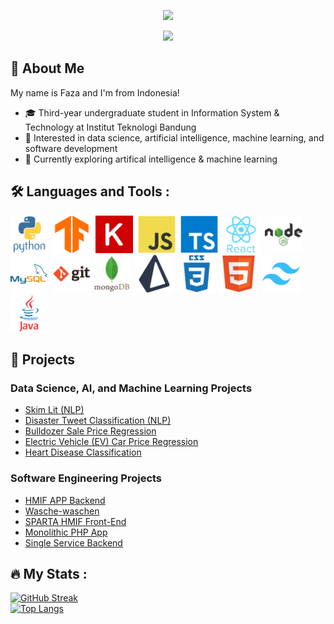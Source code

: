 <p align="center">
  <img src="https://capsule-render.vercel.app/api?type=waving&text=Hi%20there&color=gradient&fontColor=ffffff&animation=fadeIn&height=80"/>
</p>
<div id="header" align="center">
  <img src="https://i.giphy.com/media/v1.Y2lkPTc5MGI3NjExN2FpbXowczkxaXpqMmQ0amF3dWowcDZsZnF6M2JqcGo1aTIza3BiMSZlcD12MV9pbnRlcm5hbF9naWZfYnlfaWQmY3Q9cw/jdPMeyv9rn0hZHh8n9/giphy.gif" width="140"/>
</div>

## 🚀 About Me
My name is Faza and I'm from Indonesia!

- 🎓 Third-year undergraduate student in Information System & Technology at Institut Teknologi Bandung
- 🔭 Interested in data science, artificial intelligence, machine learning, and software development
- :seedling: Currently exploring artifical intelligence & machine learning

## :hammer_and_wrench: Languages and Tools :
<div>
  <img src="https://github.com/devicons/devicon/blob/master/icons/python/python-original-wordmark.svg" title="Python" alt="Python" width="60" height="60"/>&nbsp;
  <img src="https://github.com/devicons/devicon/blob/master/icons/tensorflow/tensorflow-original.svg" title="TensorFlow" alt="TensorFlow" width="60" height="60"/>&nbsp;
  <img src="https://github.com/devicons/devicon/blob/master/icons/keras/keras-original.svg" title="Keras" alt="Keras" width="60" height="60"/>&nbsp;
  <img src="https://github.com/devicons/devicon/blob/master/icons/javascript/javascript-original.svg" title="JavaScript" alt="JavaScript" width="60" height="60"/>&nbsp;
  <img src="https://github.com/devicons/devicon/blob/master/icons/typescript/typescript-original.svg" title="TypeScript" alt="TypeScript" width="60" height="60"/>&nbsp;
  <img src="https://github.com/devicons/devicon/blob/master/icons/react/react-original-wordmark.svg" title="React" alt="React" width="60" height="60"/>&nbsp;
  <img src="https://github.com/devicons/devicon/blob/master/icons/nodejs/nodejs-original-wordmark.svg" title="NodeJS" alt="NodeJS" width="60" height="60"/>&nbsp;
  <img src="https://github.com/devicons/devicon/blob/master/icons/mysql/mysql-original-wordmark.svg" title="MySQL"  alt="MySQL" width="60" height="60"/>&nbsp;
  <img src="https://github.com/devicons/devicon/blob/master/icons/git/git-original-wordmark.svg" title="Git" **alt="Git" width="60" height="60"/>
  <img src="https://github.com/devicons/devicon/blob/master/icons/mongodb/mongodb-original-wordmark.svg" title="MongoDB" alt="MongoDB" width="60" height="60"/>&nbsp;
  <img src="https://github.com/devicons/devicon/blob/master/icons/prisma/prisma-original.svg" title="Prisma" alt="Prisma" width="60" height="60"/>&nbsp;
  <img src="https://github.com/devicons/devicon/blob/master/icons/css3/css3-plain-wordmark.svg"  title="CSS3" alt="CSS" width="60" height="60"/>&nbsp;
  <img src="https://github.com/devicons/devicon/blob/master/icons/html5/html5-original.svg" title="HTML5" alt="HTML" width="60" height="60"/>&nbsp;
  <img src="https://github.com/devicons/devicon/blob/master/icons/tailwindcss/tailwindcss-original.svg" title="Tailwind" alt="Tailwind" width="60" height="60"/>&nbsp;
  <img src="https://github.com/devicons/devicon/blob/master/icons/java/java-original-wordmark.svg" title="Java" alt="Java" width="60" height="60"/>&nbsp;
</div>

## :construction: Projects
### Data Science, AI, and Machine Learning Projects
- [Skim Lit (NLP)](https://github.com/rasyadanfz/skim-lit)
- [Disaster Tweet Classification (NLP)](https://github.com/rasyadanfz/disaster-tweet-classification)
- [Bulldozer Sale Price Regression](https://github.com/rasyadanfz/bulldozer-sale-price-regression)
- [Electric Vehicle (EV) Car Price Regression](https://github.com/rasyadanfz/ev-car-prices-regression)
- [Heart Disease Classification](https://github.com/rasyadanfz/heart-disease-classification)
  
### Software Engineering Projects
- [HMIF APP Backend](https://github.com/hmif-itb/hmif-app-be)
- [Wasche-waschen](https://github.com/rasyadanfz/Wasche-waschen)
- [SPARTA HMIF Front-End](https://github.com/sparta-hmif/Web-Sparta-2022)
- [Monolithic PHP App](https://github.com/rasyadanfz/monolith)
- [Single Service Backend](https://github.com/rasyadanfz/single-service)

## :fire: My Stats :
[![GitHub Streak](http://github-readme-streak-stats.herokuapp.com?user=rasyadanfz&theme=dark&background=000000)](https://git.io/streak-stats)\
[![Top Langs](https://github-readme-stats.vercel.app/api/top-langs/?username=rasyadanfz&layout=compact&theme=vision-friendly-dark)](https://github.com/anuraghazra/github-readme-stats)


